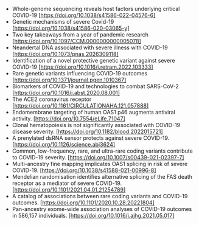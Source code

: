 - Whole-genome sequencing reveals host factors underlying critical COVID-19 [https://doi.org/10.1038/s41586-022-04576-6]
- Genetic mechanisms of severe Covid-19 [https://doi.org/10.1038/s41586-020-03065-y]
- Two key takeaways from a year of pandemic research [https://doi.org/10.1097/CCM.0000000000005078]
- Neandertal DNA associated with severe illness with COVID-19 [https://doi.org/10.1073/pnas.2026309118]
- Identification of a novel protective genetic variant against severe COVID-19 [https://doi.org/10.1016/j.retram.2022.103333]
- Rare genetic variants influencing COVID-19 outcomes [https://doi.org/10.1371/journal.pgen.1010367]
- Biomarkers of COVID-19 and technologies to combat SARS-CoV-2 [https://doi.org/10.1016/j.abst.2020.08.001]
- The ACE2 coronavirus receptor [https://doi.org/10.1161/CIRCULATIONAHA.121.057888]
- Endomembrane targeting of human OAS1 p46 augments antiviral activity. [https://doi.org/10.7554/eLife.71047]
- Clonal hematopoiesis is not significantly associated with COVID-19 disease severity. [https://doi.org/10.1182/blood.2022015721]
- A prenylated dsRNA sensor protects against severe COVID-19. [https://doi.org/10.1126/science.abj3624]
- Common, low-frequency, rare, and ultra-rare coding variants contribute to COVID-19 severity. [https://doi.org/10.1007/s00439-021-02397-7]
- Multi-ancestry fine mapping implicates OAS1 splicing in risk of severe COVID-19. [https://doi.org/10.1038/s41588-021-00996-8]
- Mendelian randomisation identifies alternative splicing of the FAS death receptor as a mediator of severe COVID-19. [https://doi.org/10.1101/2021.04.01.21254789]
- A catalog of associations between rare coding variants and COVID-19 outcomes. [https://doi.org/10.1101/2020.10.28.20221804]
- Pan-ancestry exome-wide association analyses of COVID-19 outcomes in 586,157 individuals. [https://doi.org/10.1016/j.ajhg.2021.05.017]
